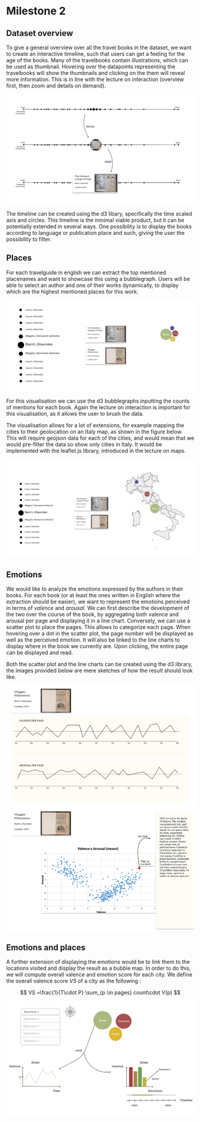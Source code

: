 # Milestone 2


## Dataset overview

To give a general overview over all the travel books in the dataset, we want to create an interactive timeline, such that users can get a feeling for the age of the books. Many of the travelbooks contain illustrations, which can be used as thumbnail. Hovering over the datapoints representing the travelbooks will show the thumbnails and clicking on the them will reveal more information. This is in line with the lecture on interaction (overview first, then zoom and details on demand). 

![overview](./plots/overview.png)

The timeline can be created using the d3 libary, specifically the time scaled axis and circles. This timeline is the minimal viable product, but it can be potentially extended in several ways. One possibility is to display the books according to language or publication place and such, giving the user the possibility to filter.

## Places

For each travelguide in english we can extract the top mentioned placenames and want to showcase this using a bubblegraph. Users will be able to select an author and one of their works dynamically, to display which are the highest mentioned places for this work.

![bubbles](./plots/bubbles.png)

For this visualisation we can use the d3 bubblegraphs inputting the counts of mentions for each book. Again the lecture on interaction is important for this visualisation, as it allows the user to brush the data. 

The visualisation allows for a lot of extensions, for example mapping the cities to their geolocation on an Italy map, as shown in the figure below. This will require geojson data for each of the cities, and would mean that we would pre-filter the data so show only cities in Italy. It would be implemented with the leaflet.js library, introduced in the lecture on maps.

![bubbles](./plots/places_italy.png)


## Emotions

We would like to analyze the emotions expressed by the authors in their books. For each book (or at least the ones written in English where the extraction should be easier), we want to represent the emotions perceived in terms of *valence* and *arousal*. We can first describe the development of the two over the course of the book, by aggregating both valence and arousal per page and displaying it in a line chart. Conversely, we can use a scatter plot to place the pages. This allows to categorize each page. When hovering over a dot in the scatter plot, the page number will be displayed as well as the perceived emotion. It will also be linked to the line charts to display where in the book we currently are. Upon clicking, the entire page can be displayed and read.

Both the scatter plot and the line charts can be created using the d3 library, the images provided below are mere sketches of how the result should look like.

![va_per_page](./plots/v_a_per_page.png)
![page_per_v_a](./plots/page_per_v_a.png)

## Emotions and places

A further extension of displaying the emotions would be to link them to the locations visited and display the result as a bubble map. In order to do this, we will compute overall valence and emotion score for each city. We define the overall valence score $VS$ of a city as the following :

$$ VS =\frac{1}{T\cdot P} \sum_{p \in pages} count\cdot V(p) $$

![cities](./plots/cities.png)

